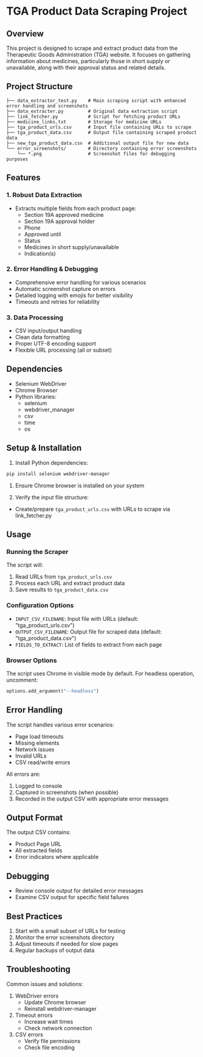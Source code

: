 # TGA Product Data Scraping Project

## Overview

This project is designed to scrape and extract product data from the Therapeutic Goods Administration (TGA) website. It focuses on gathering information about medicines, particularly those in short supply or unavailable, along with their approval status and related details.

## Project Structure

```plaintext
├── data_extractor_test.py    # Main scraping script with enhanced error handling and screenshots
├── data_extracter.py         # Original data extraction script
├── link_fetcher.py           # Script for fetching product URLs
├── medicine_links.txt        # Storage for medicine URLs
├── tga_product_urls.csv      # Input file containing URLs to scrape
├── tga_product_data.csv      # Output file containing scraped product data
├── new_tga_product_data.csv  # Additional output file for new data
└── error_screenshots/        # Directory containing error screenshots
    └── *.png                 # Screenshot files for debugging purposes
```

## Features

### 1. Robust Data Extraction

- Extracts multiple fields from each product page:
  - Section 19A approved medicine
  - Section 19A approval holder
  - Phone
  - Approved until
  - Status
  - Medicines in short supply/unavailable
  - Indication(s)

### 2. Error Handling & Debugging

- Comprehensive error handling for various scenarios
- Automatic screenshot capture on errors
- Detailed logging with emojis for better visibility
- Timeouts and retries for reliability

### 3. Data Processing

- CSV input/output handling
- Clean data formatting
- Proper UTF-8 encoding support
- Flexible URL processing (all or subset)

## Dependencies

- Selenium WebDriver
- Chrome Browser
- Python libraries:
  - selenium
  - webdriver_manager
  - csv
  - time
  - os

## Setup & Installation

1. Install Python dependencies:

```bash
pip install selenium webdriver-manager
```

1. Ensure Chrome browser is installed on your system

1. Verify the input file structure:

- Create/prepare `tga_product_urls.csv` with URLs to scrape via link_fetcher.py

## Usage

### Running the Scraper

The script will:

1. Read URLs from `tga_product_urls.csv`
2. Process each URL and extract product data
3. Save results to `tga_product_data.csv`

### Configuration Options

- `INPUT_CSV_FILENAME`: Input file with URLs (default: "tga_product_urls.csv")
- `OUTPUT_CSV_FILENAME`: Output file for scraped data (default: "tga_product_data.csv")
- `FIELDS_TO_EXTRACT`: List of fields to extract from each page

### Browser Options

The script uses Chrome in visible mode by default. For headless operation, uncomment:

```python
options.add_argument("--headless")
```

## Error Handling

The script handles various error scenarios:

- Page load timeouts
- Missing elements
- Network issues
- Invalid URLs
- CSV read/write errors

All errors are:

1. Logged to console
2. Captured in screenshots (when possible)
3. Recorded in the output CSV with appropriate error messages

## Output Format

The output CSV contains:

- Product Page URL
- All extracted fields
- Error indicators where applicable

## Debugging

- Review console output for detailed error messages
- Examine CSV output for specific field failures

## Best Practices

1. Start with a small subset of URLs for testing
2. Monitor the error screenshots directory
3. Adjust timeouts if needed for slow pages
4. Regular backups of output data

## Troubleshooting

Common issues and solutions:

1. WebDriver errors
   - Update Chrome browser
   - Reinstall webdriver-manager
2. Timeout errors
   - Increase wait times
   - Check network connection
3. CSV errors
   - Verify file permissions
   - Check file encoding
